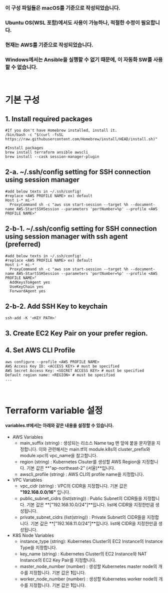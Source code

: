 ### 이 구성 파일들은 macOS를 기준으로 작성되었습니다.
### Ubuntu OS(WSL 포함)에서도 사용이 가능하나, 적절한 수정이 필요합니다.
### 현재는 AWS를 기준으로 작성되었습니다.
### Windows에서는 Ansible을 실행할 수 없기 때문에, 이 자동화 SW를 사용할 수 없습니다.
<br>

# 기본 구성
## 1. Install required packages
```shell
#If you don't have Homebrew installed, install it.
/bin/bash -c "$(curl -fsSL https://raw.githubusercontent.com/Homebrew/install/HEAD/install.sh)"

#Install packages
brew install terraform ansible awscli
brew install --cask session-manager-plugin
```

## 2-a. ~/.ssh/config setting for SSH connection using session manager
```shell
#add below texts in ~/.ssh/config!
#replace <AWS PROFILE NAME> ex) default
Host i-* mi-*
  ProxyCommand sh -c "aws ssm start-session --target %h --document-name AWS-StartSSHSession --parameters 'portNumber=%p' --profile <AWS PROFILE NAME>"
```
## 2-b-1. ~/.ssh/config setting for SSH connection using session manager with ssh agent (preferred)

```shell
#add below texts in ~/.ssh/config!
#replace <AWS PROFILE NAME> ex) default
Host i-* mi-*
  ProxyCommand sh -c "aws ssm start-session --target %h --document-name AWS-StartSSHSession --parameters 'portNumber=%p' --profile <AWS PROFILE NAME>"
  AddKeysToAgent yes
  UseKeyChain yes
  ForwardAgent yes
```

## 2-b-2. Add SSH Key to keychain
```shell
ssh-add -K '<KEY PATH>'
```

## 3. Create EC2 Key Pair on your prefer region.

## 4. Set AWS CLI Profile
```shell
aws configure --profile <AWS PROFILE NAME>
AWS Access Key ID: <ACCESS KEY> # must be specified
AWS Secret Access Key: <SECRET ACCESS KEY> # must be specified
Default region name: <REGION> # must be specified
...
```
<br>

# Terraform variable 설정

#### variables.tf에서는 아래와 같은 내용을 설정할 수 있습니다.
- AWS Variables
  - main_suffix (string) : 생성되는 리소스 Name tag 맨 앞에 붙을 문자열을 지정합니다. 이와 관련해서는 main.tf의 module.k8s의 cluster_prefix와 module.vpc의 vpc_name을 참고합니다.
  - region (string) : Kubernetes Clsuter를 생성할 AWS Region을 지정합니다. 기본 값은 **"ap-northeast-2" (서울)**입니다.
  - awscli_profile (string) : AWS CLI의 profile name을 지정합니다.
- VPC Variables
  - vpc_cidr (string) : VPC의 CIDR을 지정합니다. 기본 값은 **"192.168.0.0/16"** 입니다.
  - public_subnet_cidrs (list(string)) : Public Subnet의 CIDR들을 지정합니다. 기본 값은 **["192.168.10.0/24"]**입니다. list에 CIDR을 지정한만큼 생성됩니다.
  - private_subnet_cidrs (list(string)) : Private Subnet의 CIDR들을 지정합니다. 기본 값은 **["192.168.11.0/24"]**입니다. list에 CIDR을 지정한만큼 생성됩니다.
- K8S Node Variables
  - instance_type (string): Kubernetes Cluster의 EC2 Instance의 Instance Type을 지정합니다.
  - key_name (string) : Kubernetes Cluster의 EC2 Instance와 NAT Instance의 EC2 Key Pair를 지정합니다.
  - master_node_number (number) : 생성할 Kubernetes master node의 개수를 지정합니다. 기본 값은 **1**입니다.
  - worker_node_number (number) : 생성할 Kubernetes worker node의 개수를 지정합니다. 기본 값은 **1**입니다.